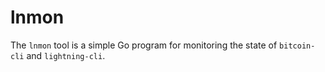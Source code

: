 # lnmon

The `lnmon` tool is a simple Go program for monitoring the state of `bitcoin-cli` and `lightning-cli`.
